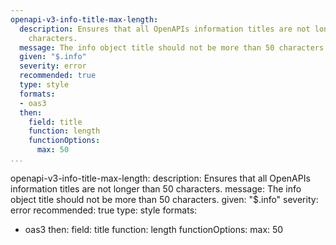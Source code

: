 ```yaml
---
openapi-v3-info-title-max-length:
  description: Ensures that all OpenAPIs information titles are not longer than 50
    characters.
  message: The info object title should not be more than 50 characters.
  given: "$.info"
  severity: error
  recommended: true
  type: style
  formats:
  - oas3
  then:
    field: title
    function: length
    functionOptions:
      max: 50
...
```

openapi-v3-info-title-max-length:
  description: Ensures that all OpenAPIs information titles are not longer than 50
    characters.
  message: The info object title should not be more than 50 characters.
  given: "$.info"
  severity: error
  recommended: true
  type: style
  formats:
  - oas3
  then:
    field: title
    function: length
    functionOptions:
      max: 50

